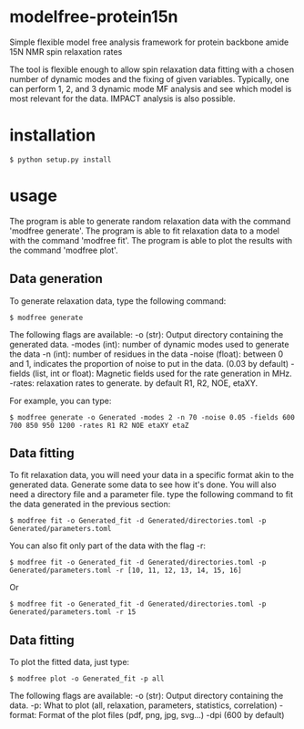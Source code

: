 # modelfree-protein15n
Simple flexible model free analysis framework for protein backbone amide 15N NMR spin relaxation rates

The tool is flexible enough to allow spin relaxation data fitting with a chosen number of dynamic modes and the fixing of given variables.
Typically, one can perform 1, 2, and 3 dynamic mode MF analysis and see which model is most relevant for the data.
IMPACT analysis is also possible.

# installation

    $ python setup.py install

# usage

The program is able to generate random relaxation data with the command 'modfree generate'.
The program is able to fit relaxation data to a model with the command 'modfree fit'.
The program is able to plot the results with the command 'modfree plot'.

## Data generation

To generate relaxation data, type the following command:

    $ modfree generate
    
The following flags are available:
-o (str): Output directory containing the generated data.
-modes (int): number of dynamic modes used to generate the data
-n (int): number of residues in the data
-noise (float): between 0 and 1, indicates the proportion of noise to put in the data. (0.03 by default)
-fields (list, int or float): Magnetic fields used for the rate generation in MHz.
-rates: relaxation rates to generate. by default R1, R2, NOE, etaXY.

For example, you can type:

    $ modfree generate -o Generated -modes 2 -n 70 -noise 0.05 -fields 600 700 850 950 1200 -rates R1 R2 NOE etaXY etaZ
    
## Data fitting

To fit relaxation data, you will need your data in a specific format akin to the generated data. Generate some data to see how it's done. You will also need a directory file and a parameter file. type the following command to fit the data generated in the previous section:

    $ modfree fit -o Generated_fit -d Generated/directories.toml -p Generated/parameters.toml
    
You can also fit only part of the data with the flag -r:

    $ modfree fit -o Generated_fit -d Generated/directories.toml -p Generated/parameters.toml -r [10, 11, 12, 13, 14, 15, 16]
    
Or

    $ modfree fit -o Generated_fit -d Generated/directories.toml -p Generated/parameters.toml -r 15

## Data fitting

To plot the fitted data, just type:

    $ modfree plot -o Generated_fit -p all

The following flags are available:
-o (str): Output directory containing the data.
-p: What to plot (all, relaxation, parameters, statistics, correlation)
-format: Format of the plot files (pdf, png, jpg, svg...)
-dpi (600 by default)







    
